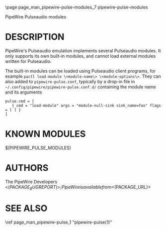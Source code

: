 \page page_man_pipewire-pulse-modules_7 pipewire-pulse-modules

PipeWire Pulseaudio modules

# DESCRIPTION

PipeWire's Pulseaudio emulation implements several Pulseaudio modules.
It only supports its own built-in modules, and cannot load external
modules written for Pulseaudio.

The built-in modules can be loaded using Pulseaudio client programs, for
example `pactl load-module \<module-name\> \<module-options\>`.
They can also added to `pipewire-pulse.conf`, typically by a
drop-in file in `~/.config/pipewire/pipewire-pulse.conf.d/`
containing the module name and its arguments

    pulse.cmd = [
       { cmd = "load-module" args = "module-null-sink sink_name=foo" flags = [ ] }
    ]

# KNOWN MODULES

$(PIPEWIRE_PULSE_MODULES)

# AUTHORS

The PipeWire Developers <$(PACKAGE_BUGREPORT)>;
PipeWire is available from <$(PACKAGE_URL)>

# SEE ALSO

\ref page_man_pipewire-pulse_1 "pipewire-pulse(1)"

